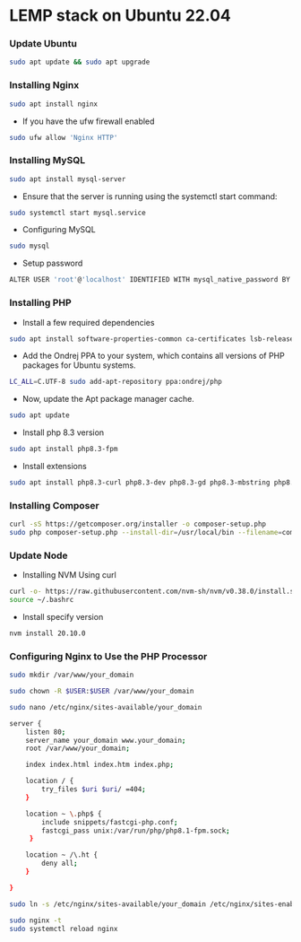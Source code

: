 
# LEMP stack on Ubuntu 22.04

### Update Ubuntu

```bash
sudo apt update && sudo apt upgrade 
```

### Installing Nginx

```bash
sudo apt install nginx
```

- If you have the ufw firewall enabled

```bash
sudo ufw allow 'Nginx HTTP'
```

### Installing MySQL

```bash
sudo apt install mysql-server
```

- Ensure that the server is running using the systemctl start command:

```bash
sudo systemctl start mysql.service
```

- Configuring MySQL

```bash
sudo mysql
```

- Setup password

```bash
ALTER USER 'root'@'localhost' IDENTIFIED WITH mysql_native_password BY 'password';
```

### Installing PHP
- Install a few required dependencies
```bash
sudo apt install software-properties-common ca-certificates lsb-release apt-transport-https 
```

- Add the Ondrej PPA to your system, which contains all versions of PHP packages for Ubuntu systems.
```bash
LC_ALL=C.UTF-8 sudo add-apt-repository ppa:ondrej/php 
```

- Now, update the Apt package manager cache.
```bash
sudo apt update 
```

- Install php 8.3 version
 ```bash
sudo apt install php8.3-fpm
```

- Install extensions
```bash
sudo apt install php8.3-curl php8.3-dev php8.3-gd php8.3-mbstring php8.3-zip php8.3-xml php8.3-fpm php8.3-imagick php8.3-recode php8.3-xmlrpc php8.3-intl
```

### Installing Composer
```bash
curl -sS https://getcomposer.org/installer -o composer-setup.php
sudo php composer-setup.php --install-dir=/usr/local/bin --filename=composer
```

### Update Node
- Installing NVM Using curl
```bash
curl -o- https://raw.githubusercontent.com/nvm-sh/nvm/v0.38.0/install.sh | bash
source ~/.bashrc
```

- Install specify version 
```bash
nvm install 20.10.0
```

### Configuring Nginx to Use the PHP Processor
```bash
sudo mkdir /var/www/your_domain
```
```bash
sudo chown -R $USER:$USER /var/www/your_domain
```
```bash
sudo nano /etc/nginx/sites-available/your_domain
```
```bash
server {
    listen 80;
    server_name your_domain www.your_domain;
    root /var/www/your_domain;

    index index.html index.htm index.php;

    location / {
        try_files $uri $uri/ =404;
    }

    location ~ \.php$ {
        include snippets/fastcgi-php.conf;
        fastcgi_pass unix:/var/run/php/php8.1-fpm.sock;
     }

    location ~ /\.ht {
        deny all;
    }

}
```

```bash
sudo ln -s /etc/nginx/sites-available/your_domain /etc/nginx/sites-enabled/
```

```bash
sudo nginx -t
sudo systemctl reload nginx
```

